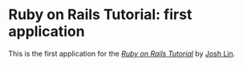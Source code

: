 # Ruby on Rails Tutorial: first application

This is the first application for the
[*Ruby on Rails Tutorial*](http://railstutorial.org/)
by [Josh Lin](http://www.vipjoshspace.com).
